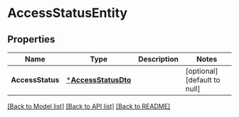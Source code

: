 # AccessStatusEntity

## Properties
Name | Type | Description | Notes
------------ | ------------- | ------------- | -------------
**AccessStatus** | [***AccessStatusDto**](AccessStatusDTO.md) |  | [optional] [default to null]

[[Back to Model list]](../pkg/nifi/README.md#documentation-for-models) [[Back to API list]](../pkg/nifi/README.md#documentation-for-api-endpoints) [[Back to README]](../pkg/nifi/README.md)


